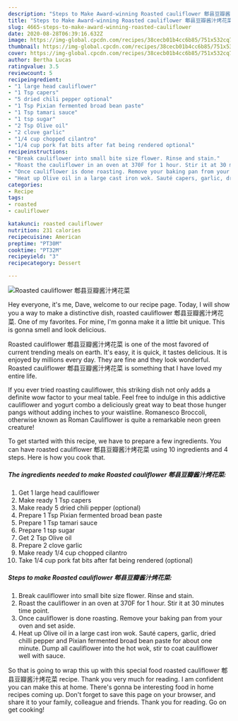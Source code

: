 ```yaml
---
description: "Steps to Make Award-winning Roasted cauliflower 郫县豆瓣酱汁烤花菜"
title: "Steps to Make Award-winning Roasted cauliflower 郫县豆瓣酱汁烤花菜"
slug: 4665-steps-to-make-award-winning-roasted-cauliflower
date: 2020-08-28T06:39:16.632Z
image: https://img-global.cpcdn.com/recipes/38cecb01b4cc6b85/751x532cq70/roasted-cauliflower-郫县豆瓣酱汁烤花菜-recipe-main-photo.jpg
thumbnail: https://img-global.cpcdn.com/recipes/38cecb01b4cc6b85/751x532cq70/roasted-cauliflower-郫县豆瓣酱汁烤花菜-recipe-main-photo.jpg
cover: https://img-global.cpcdn.com/recipes/38cecb01b4cc6b85/751x532cq70/roasted-cauliflower-郫县豆瓣酱汁烤花菜-recipe-main-photo.jpg
author: Bertha Lucas
ratingvalue: 3.5
reviewcount: 5
recipeingredient:
- "1 large head cauliflower"
- "1 Tsp capers"
- "5 dried chili pepper optional"
- "1 Tsp Pixian fermented broad bean paste"
- "1 Tsp tamari sauce"
- "1 tsp sugar"
- "2 Tsp Olive oil"
- "2 clove garlic"
- "1/4 cup chopped cilantro"
- "1/4 cup pork fat bits after fat being rendered optional"
recipeinstructions:
- "Break cauliflower into small bite size flower. Rinse and stain."
- "Roast the cauliflower in an oven at 370F for 1 hour. Stir it at 30 minutes time point."
- "Once cauliflower is done roasting. Remove your baking pan from your oven and set aside."
- "Heat up Olive oil in a large cast iron wok. Sauté capers, garlic, dried chilli pepper and Pixian fermented broad bean paste for about one minute. Dump all cauliflower into the hot wok, stir to coat cauliflower well with sauce."
categories:
- Recipe
tags:
- roasted
- cauliflower

katakunci: roasted cauliflower 
nutrition: 231 calories
recipecuisine: American
preptime: "PT30M"
cooktime: "PT32M"
recipeyield: "3"
recipecategory: Dessert

---
```



![Roasted cauliflower 郫县豆瓣酱汁烤花菜](https://img-global.cpcdn.com/recipes/38cecb01b4cc6b85/751x532cq70/roasted-cauliflower-郫县豆瓣酱汁烤花菜-recipe-main-photo.jpg)

Hey everyone, it's me, Dave, welcome to our recipe page. Today, I will show you a way to make a distinctive dish, roasted cauliflower 郫县豆瓣酱汁烤花菜. One of my favorites. For mine, I'm gonna make it a little bit unique. This is gonna smell and look delicious.

Roasted cauliflower 郫县豆瓣酱汁烤花菜 is one of the most favored of current trending meals on earth. It's easy, it is quick, it tastes delicious. It is enjoyed by millions every day. They are fine and they look wonderful. Roasted cauliflower 郫县豆瓣酱汁烤花菜 is something that I have loved my entire life.

If you ever tried roasting cauliflower, this striking dish not only adds a definite wow factor to your meal table. Feel free to indulge in this addictive cauliflower and yogurt combo a deliciously great way to beat those hunger pangs without adding inches to your waistline. Romanesco Broccoli, otherwise known as Roman Cauliflower is quite a remarkable neon green creature!


To get started with this recipe, we have to prepare a few ingredients. You can have roasted cauliflower 郫县豆瓣酱汁烤花菜 using 10 ingredients and 4 steps. Here is how you cook that.

<!--inarticleads1-->

##### The ingredients needed to make Roasted cauliflower 郫县豆瓣酱汁烤花菜:

1. Get 1 large head cauliflower
1. Make ready 1 Tsp capers
1. Make ready 5 dried chili pepper (optional)
1. Prepare 1 Tsp Pixian fermented broad bean paste
1. Prepare 1 Tsp tamari sauce
1. Prepare 1 tsp sugar
1. Get 2 Tsp Olive oil
1. Prepare 2 clove garlic
1. Make ready 1/4 cup chopped cilantro
1. Take 1/4 cup pork fat bits after fat being rendered (optional)




<!--inarticleads2-->

##### Steps to make Roasted cauliflower 郫县豆瓣酱汁烤花菜:

1. Break cauliflower into small bite size flower. Rinse and stain.
1. Roast the cauliflower in an oven at 370F for 1 hour. Stir it at 30 minutes time point.
1. Once cauliflower is done roasting. Remove your baking pan from your oven and set aside.
1. Heat up Olive oil in a large cast iron wok. Sauté capers, garlic, dried chilli pepper and Pixian fermented broad bean paste for about one minute. Dump all cauliflower into the hot wok, stir to coat cauliflower well with sauce.




So that is going to wrap this up with this special food roasted cauliflower 郫县豆瓣酱汁烤花菜 recipe. Thank you very much for reading. I am confident you can make this at home. There's gonna be interesting food in home recipes coming up. Don't forget to save this page on your browser, and share it to your family, colleague and friends. Thank you for reading. Go on get cooking!
